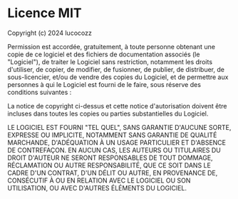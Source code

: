 # Licence MIT

Copyright (c) 2024 lucocozz

Permission est accordée, gratuitement, à toute personne obtenant une copie
de ce logiciel et des fichiers de documentation associés (le "Logiciel"), de traiter
le Logiciel sans restriction, notamment les droits
d'utiliser, de copier, de modifier, de fusionner, de publier, de distribuer, de sous-licencier, et/ou de vendre
des copies du Logiciel, et de permettre aux personnes à qui le Logiciel est
fourni de le faire, sous réserve des conditions suivantes :

La notice de copyright ci-dessus et cette notice d'autorisation doivent être incluses dans
toutes les copies ou parties substantielles du Logiciel.

LE LOGICIEL EST FOURNI "TEL QUEL", SANS GARANTIE D'AUCUNE SORTE, EXPRESSE OU
IMPLICITE, NOTAMMENT SANS GARANTIE DE QUALITÉ MARCHANDE,
D'ADÉQUATION À UN USAGE PARTICULIER ET D'ABSENCE DE CONTREFAÇON. EN AUCUN CAS,
LES AUTEURS OU TITULAIRES DU DROIT D'AUTEUR NE SERONT RESPONSABLES DE TOUT DOMMAGE,
RÉCLAMATION OU AUTRE RESPONSABILITÉ, QUE CE SOIT DANS LE CADRE D'UN CONTRAT, D'UN DÉLIT OU AUTRE,
EN PROVENANCE DE, CONSÉCUTIF À OU EN RELATION AVEC LE LOGICIEL OU SON UTILISATION,
OU AVEC D'AUTRES ÉLÉMENTS DU LOGICIEL.
